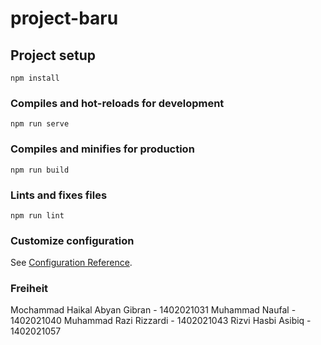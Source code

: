 # project-baru

## Project setup
```
npm install
```

### Compiles and hot-reloads for development
```
npm run serve
```

### Compiles and minifies for production
```
npm run build
```

### Lints and fixes files
```
npm run lint
```

### Customize configuration
See [Configuration Reference](https://cli.vuejs.org/config/).

### Freiheit

Mochammad Haikal Abyan Gibran - 1402021031
Muhammad Naufal - 1402021040
Muhammad Razi Rizzardi - 1402021043
Rizvi Hasbi Asibiq - 1402021057
